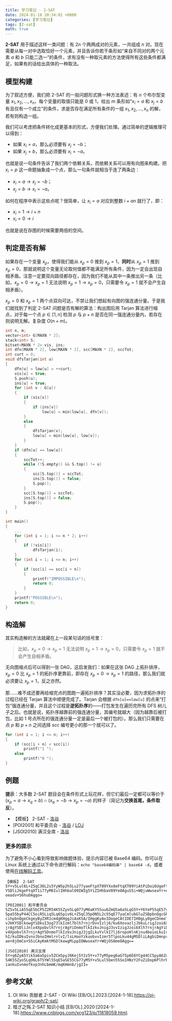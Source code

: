 ```yaml
---
title: 学习笔记 - 2-SAT
date: 2024-01-18 20:34:01 +0800
categories: [学习笔记]
tags: [2-sat]
math: true
---
```


**2-SAT** 用于描述这样一类问题：有 $2n$ 个两两成对的元素，一共组成 $n$ 对。现在需要从每一对中选取恰好一个元素，并且告诉你若干条形如“来自不同对的两个元素 $a$ 和 $b$ 只能二选一”的条件，求有没有一种取元素的方法使得所有这些条件都满足，如果有的话给出具体的一种取法。

## 模型构建

为了叙述方便，我们把 2-SAT 的一般问题形式换一种方法表述：有 $n$ 个布尔型变量 $x_1,x_2,\dots,x_n$，每个变量的取值只能是 $0$ 或 $1$，给出 $m$ 条形如“$x_i=a$ 和 $x_j = b$ 有且仅有一个成立”的条件，求是否存在满足所有条件的一组 $x_1,x_2,\dots,x_n$ 的解，若有则构造一组。

我们可以考虑把条件转化成更基本的形式，方便我们处理。通过简单的逻辑推理可以得到：

- 如果 $x_i=a$，那么必须要有 $x_j=\neg b$；
- 如果 $x_j=b$，那么必须要有 $x_i=\neg a$。

也就是说一句条件告诉了我们两个依赖关系，而依赖关系可以用有向图来构建。把 $x_i=p$ 这一命题抽象成一个点，那么一句条件就相当于连了两条边：

- $x_i=a \to x_j=\neg b$；
- $x_j=b \to x_i=\neg a$。

如何在程序中表示这些点呢？很简单，让 $x_i=a$ 对应到整数 $i+an$ 就行了，即：

- $x_i=1 \to i+n$
- $x_i=0 \to i$

也就是说在存图的时候需要两倍的空间。

## 判定是否有解

如果存在一个变量 $x_p$，使得我们能从 $x_p=0$ 推到 $x_p=1$，**同时**从 $x_p=1$ 推到 $x_p=0$，那就说明这个变量无论取何值都不能满足所有条件，因为一定会出现自相矛盾。注意一定要双向路径都存在，因为我们不能从其中一条推出另一条（比如，$x_p=0 \to x_p=1$ 无法说明 $x_p=1 \to x_p=0$，只需要令 $x_p=1$ 就不会产生自相矛盾）。

$x_p=0$ 和 $x_p=1$ 两个点双向可达，不禁让我们想起有向图的强连通分量。于是我们就找到了判定 2-SAT 问题是否有解的算法：构出图后用 Tarjan 算法进行缩点，对于每一个点 $p \in [1,n]$ 检测 $p$ 与 $p+n$ 是否在同一强连通分量内，若存在则说明无解。复杂度 $O(n+m)$。

```c++
int n, m;
vector<int> G[MAXN * 2];
stack<int> S;
bitset<MAXN * 2> vis, ins;
int dfn[MAXN * 2], low[MAXN * 2], scc[MAXN * 2], sccTot;
int curt = 0;
void dfsTarjan(int u)
{
    dfn[u] = low[u] = ++curt;
    vis[u] = true;
    S.push(u);
    ins[u] = true;
    for (int v : G[u])
    {
        if (vis[v])
        {
            if (ins[v])
                low[u] = min(low[u], dfn[v]);
        }
        else
        {
            dfsTarjan(v);
            low[u] = min(low[u], low[v]);
        }
    }
    if (dfn[u] == low[u])
    {
        sccTot++;
        while (!S.empty() && S.top() != u)
        {
            scc[S.top()] = sccTot;
            ins[S.top()] = false;
            S.pop();
        }
        scc[S.top()] = sccTot;
        ins[S.top()] = false;
        S.pop();
    }
}

int main()
{
    ...
    for (int i = 1; i <= n * 2; i++)
    {
        if (!vis[i])
            dfsTarjan(i);
    }
    for (int i = 1; i <= n; i++)
    {
        if (scc[i] == scc[i + n])
        {
            printf("IMPOSSIBLE\n");
            return 0;
        }
    }
    printf("POSSIBLE\n");
    return 0;
}
```

## 构造解

其实构造解的方法就藏在上一段某句话的括号里：

> 比如，$x_p=0 \to x_p=1$ 无法说明 $x_p=1 \to x_p=0$，只需要令 $x_p=1$ 就不会产生自相矛盾。

无向图缩点后可以得到一张 DAG，这启发我们：如果在这张 DAG 上拓扑排序，$x_p=0$ 比 $x_p=1$ 的拓扑序更靠前，即存在 $x_p=0 \to x_p=1$ 的路径，那么我们就必须要让 $x_p=1$，反之亦然。

那……难不成还要再给缩完点的图跑一遍拓扑排序？其实没必要，因为求拓扑序的过程已经在 Tarjan 算法中顺便完成了。Tarjan 会根据 `dfn[u]==low[u]` 的点来“打包”强连通分量，并且这个过程是**逆拓扑序**的——打包发生在遍历完所有 DFS 树儿子之后。也就是说，拓扑序越靠前的强连通分量，其编号就越大（因为越靠后被打包，比如 $1$ 号点所在的强连通分量一定是最后一个被打包的）。那么我们只需要在点 $p$ 和 $p+n$ 之间选择 $scc$ 编号更小的那一个就可以了。

```c++
for (int i = 1; i <= n; i++)
{
    if (scc[i + n] < scc[i])
        printf("1 ");
    else
        printf("0 ");
}
```

## 例题

**提示**：大多数 2-SAT 题目会在条件形式上玩花样，但它们最后一定都可以等价于 $(x_p=a \to x_q=b) \cap (x_q=\neg b \to x_p=\neg a)$ 的样子（简记为**交换首尾，条件取反**）。

- 【模板】 2-SAT - [洛谷](https://www.luogu.com.cn/problem/P4782)
- [POI2001] 和平委员会 - [洛谷](https://www.luogu.com.cn/problem/P5782) / [LOJ](https://loj.ac/p/10097)
- [JSOI2010] 满汉全席 - [洛谷](https://www.luogu.com.cn/problem/P4171)

### 更多的提示

为了避免不小心看到导致影响做题体验，提示内容已被 Base64 编码。你可以在 Linux 系统上通过以下命令进行解码：`echo "base64编码串" | base64 -d`，或者使用[在线解码工具](https://www.toolhelper.cn/EncodeDecode/Base64EncodeDecode)。

```plaintext
【模板】 2-SAT
5Y+v5Lul6L+Z5qC36L2s5YyW5p2h5Lu277yaeFtpXT09YXx8eFtqXT09YiAtPiDoi6UgeFtpXT0h
YSDliJkgeFtqXT1i77yM6IulIHhbal09IWIg5YiZIHhbaV09YeOAguS5i+WQjuWwseaYr+e6r+ao
oeadv+S6huOAggo=

[POI2001] 和平委员会
5ZSv5LiA55qE5bCP5Z2R54K55Zyo5LqO77yM6aKY55uu6ZmQ5a6a5LqG5Y+Y6YeP55qE57yW56CB
5pa55byP44CC5oiR5Liq5Lq65piv6L+Z5qC35pON5L2c55qE77yaCmlubGluZSBpbnQgcGFydG5l
cihpbnQgeCkgeyByZXR1cm4gKHggJiAxKSA/IHggKyAxIDogeCAtIDE7IH0gLy8geCDnmoTlkIzk
vJkKYSDlkowgYiDkuI3og73lkIzml7blh7rnjrDvvIzlj6/ku6XovazljJbkuLrigJzoi6Xlh7rn
jrAgYSDliJnlv4Xpobvlh7rnjrAgYiDnmoTlkIzkvJnigJ3vvIzigJzoi6Xlh7rnjrAgYiDliJnl
v4Xpobvlh7rnjrAgYSDnmoTlkIzkvJnigJ3jgILkuYvlkI7lj6ropoHlnKjnu4boioLkuIrms6jm
hI/kuIDkuIvnvJbnoIHmlrnlvI/lsLHooYzkuobvvIzmr5TlpoLku44gMSDliLAgbiDmnprkuL4g
ae+8jOmCo+S5iCAyKmktMSDlkowgMippIOWwseaYr+WQjOS8meOAgg==

[JSOI2010] 满汉全席
5Y+q6ZyA5Yik5a6a5piv5ZCm5pyJ6Kej5Y2z5Y+v77yM5peg6aG75p6E6YCg44CC5pyA6Zq+55qE
54K55Zyo5LqO6L6T5YWl55qE5aSE55CG77yM5Y+v5Lul5ben55SoIHNzY2FuZiDop6PlhrPvvIzl
iankuIvnmoTkvp3nhLbmmK/mqKHmnb/jgII=
```

## 参考文献

1. OI Wiki 贡献者.2-SAT - OI Wiki [EB/OL].2023:[2024-1-18].https://oi-wiki.org/graph/2-sat/.
2. 暗ざ之殇.2-SAT 知识小结 [EB/OL].2020:[2024-1-18].https://www.cnblogs.com/xcg123/p/11818059.html.
